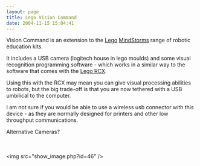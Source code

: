 ```yaml
---
layout: page
title: Lego Vision Command
date: 2004-11-15 15:04:41
---
```

<p>Vision Command is an extension to the <a class="wiki" href="/wiki/lego.html" title="The best known construction toy">Lego</a> <a class="wiki" href="/wiki/mindstorms.html" title="A Robotic construction toy system from Lego">MindStorms</a> range of robotic education kits.
</p>
<p>It includes a USB camera (logitech house in lego moulds) and some visual recognition programming software - which works in a similar way to the software that comes with the <a class="wiki" href="/wiki/lego_rcx.html" title="The Lego RCX">Lego RCX</a>.
</p>
<p>Using this with the RCX may mean you can give visual processing abilities to robots, but the big trade-off is that you are now tethered with a USB umbilical to the computer.
</p>
<p>I am not sure if you would be able to use a wireless usb connector with this device - as they are normally designed for printers and other low throughput communications.
</p>
<p>Alternative Cameras<a class="wiki wikinew for-review" title="Create page: Alternative Cameras">?</a>
</p>
<p>
<br/>
<br/>&lt;img src="show_image.php?id=46" /&gt;
</p>
